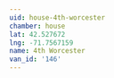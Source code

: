 ```yaml
---
uid: house-4th-worcester
chamber: house
lat: 42.527672
lng: -71.7567159
name: 4th Worcester
van_id: '146'
---
```

